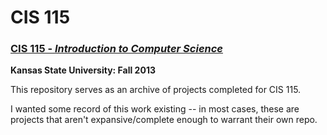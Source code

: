 # CIS 115

### [CIS 115 - *Introduction to Computer Science*](http://catalog.k-state.edu/preview_course.php?catoid=25&coid=133644&print)
**Kansas State University: Fall 2013**

This repository serves as an archive of projects completed for CIS 115.

I wanted some record of this work existing -- in most cases, these are projects that aren't expansive/complete enough to warrant their own repo.
